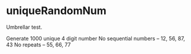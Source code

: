 # uniqueRandomNum
Umbrellar test.

Generate 1000 unique 4 digit number
No sequential numbers – 12, 56, 87, 43
No repeats – 55, 66, 77
